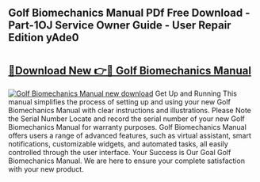 ## Golf Biomechanics Manual PDf Free Download - Part-1OJ Service Owner Guide - User Repair Edition yAde0

# <h2><a href="http://bc62342.oget.top/?id=Golf+Biomechanics+Manual">🔗Download New 👉🔴 Golf Biomechanics Manual</a></h2>

[![Golf Biomechanics Manual new download](https://i.imgur.com/5g1atiW.png)](http://bc62342.oget.top/?id=Golf+Biomechanics+Manual)
Get Up and Running This manual simplifies the process of setting up and using your new Golf Biomechanics Manual with clear instructions and illustrations. Please Note the Serial Number Locate and record the serial number of your new Golf Biomechanics Manual for warranty purposes. Golf Biomechanics Manual offers users a range of advanced features, such as virtual assistant, smart notifications, customizable widgets, and automated tasks, all easily controlled through the user interface. Your Success is Our Goal Golf Biomechanics Manual. We are here to ensure your complete satisfaction with your new product.
